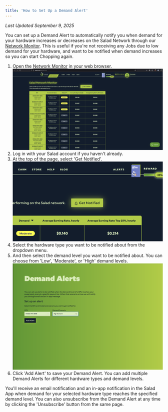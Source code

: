 ```yaml
---
title: 'How to Set Up a Demand Alert'
---
```


_Last Updated September 9, 2025_

You can set up a Demand Alert to automatically notify you when demand for your hardware increases or decreases on the
Salad Network through our [Network Monitor](/docs/FAQ/Community/613-network-monitor). This is useful if you're not
receiving any Jobs due to low demand for your hardware, and want to be notified when demand increases so you can start
Chopping again.

1. Open the [Network Monitor](https://salad.com/earn/demand) in your web browser.
   ![](./content/images/Guides/Using-the-Salad-App/How-to-Set-Up-a-Demand-Alert-1.png)
2. Log in with your Salad account if you haven't already.
3. At the top of the page, select 'Get Notified'.
   ![](./content/images/Guides/Using-the-Salad-App/How-to-Set-Up-a-Demand-Alert-2.png)
4. Select the hardware type you want to be notified about from the dropdown menu.
5. And then select the demand level you want to be notified about. You can choose from 'Low', 'Moderate', or 'High'
   demand levels. ![](./content/images/Guides/Using-the-Salad-App/How-to-Set-Up-a-Demand-Alert-3.png)
6. Click 'Add Alert' to save your Demand Alert. You can add multiple Demand Alerts for different hardware types and
   demand levels.

You'll receive an email notification and an in-app notification in the Salad App when demand for your selected hardware
type reaches the specified demand level. You can also unsubscribe from the Demand Alert at any time by clicking the
'Unsubscribe' button from the same page.
